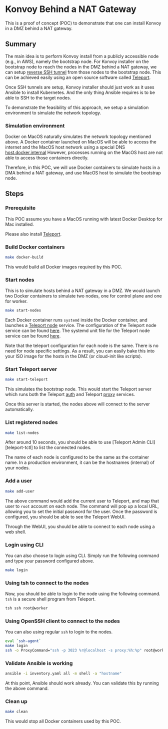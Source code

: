 # Konvoy Behind a NAT Gateway

This is a proof of concept (POC) to demonstrate that one can install Konvoy in a DMZ behind a NAT gateway.

## Summary

The main idea is to perform Konvoy install from a publicly accessible node (e.g., in AWS), namely the bootstrap node.
For Konvoy installer on the bootstrap node to reach the nodes in the DMZ behind a NAT gateway, we can setup [reverse SSH tunnel][reverse-ssh-tunnel] from those nodes to the bootstrap node.
This can be achieved easily using an open source software called [Teleport][teleport].

Once SSH tunnels are setup, Konvoy installer should just work as it uses Ansible to install Kubernetes.
And the only thing Ansible requires is to be able to SSH to the target nodes.

To demonstrate the feasibility of this approach, we setup a simulation environment to simulate the network topology.

### Simulation environment

Docker on MacOS naturally simulates the network topology mentioned above.
A Docker container launched on MacOS will be able to access the internet and the MacOS host network using a special DNS [host.docker.internal][docker-host-internal]
However, processes running on the MacOS host are not able to access those containers directly.

Therefore, in this POC, we will use Docker containers to simulate hosts in a DMA behind a NAT gateway, and use MacOS host to simulate the bootstrap node.

## Steps

### Prerequisite

This POC assume you have a MacOS running with latest Docker Desktop for Mac installed.

Please also install [Teleport][teleport-install].

### Build Docker containers

```bash
make docker-build
```

This would build all Docker images required by this POC.

### Start nodes

This is to simulate hosts behind a NAT gateway in a DMZ.
We would launch two Docker containers to simulate two nodes, one for control plane and one for worker.

```bash
make start-nodes
```

Each Docker container runs `systemd` inside the Docker container, and launches a [Teleport node][teleport-node] service.
The configuration of the Teleport node service can be found [here](teleport-node.yaml).
The systemd unit file for the Teleport node service can be found [here](teleport.service).

Note that the teleport configuration for each node is the same.
There is no need for node specific settings.
As a result, you can easily bake this into your ISO image for the hosts in the DMZ (or cloud-init like scripts).

### Start Teleport server

```bash
make start-teleport
```

This simulates the bootstrap node.
This would start the Teleport server which runs both the Teleport [auth][teleport-auth] and Teleport [proxy][teleport-proxy] services.

Once this server is started, the nodes above will connect to the server automatically.

### List registered nodes

```bash
make list-nodes
```

After around 10 seconds, you should be able to use [Teleport Admin CLI][teleport-tctl] to list the connected nodes.

The name of each node is configured to be the same as the container name.
In a production environment, it can be the hostnames (internal) of your nodes.

### Add a user

```bash
make add-user
```

The above command would add the current user to Teleport, and map that user to `root` account on each node.
The command will pop up a local URL, allowing you to set the initial password for the user.
Once the password is configured, you should be able to see the Teleport WebUI.

Through the WebUI, you should be able to connect to each node using a web shell.

### Login using CLI

You can also choose to login using CLI.
Simply run the following command and type your password configured above.

```bash
make login
```

### Using tsh to connect to the nodes

Now, you should be able to login to the node using the following command.
`tsh` is a secure shell program from Teleport.

```bash
tsh ssh root@worker
```

### Using OpenSSH client to connect to the nodes

You can also using regular `ssh` to login to the nodes.

```bash
eval `ssh-agent`
make login
ssh -o ProxyCommand="ssh -p 3023 %r@localhost -s proxy:%h:%p" root@worker
```

### Validate Ansible is working

```bash
ansible -i inventory.yaml all -m shell -a "hostname"
```

At this point, Ansible should work already.
You can validate this by running the above command.

### Clean up

```bash
make clean
```

This would stop all Docker containers used by this POC.

[reverse-ssh-tunnel]: https://unix.stackexchange.com/questions/46235/how-does-reverse-ssh-tunneling-work
[teleport]: https://github.com/gravitational/teleport
[docker-host-internal]: https://docs.docker.com/docker-for-mac/networking/
[teleport-node]: https://gravitational.com/teleport/docs/architecture/
[teleport-auth]: https://gravitational.com/teleport/docs/architecture/
[teleport-proxy]: https://gravitational.com/teleport/docs/architecture/
[teleport-install]: https://gravitational.com/teleport/docs/quickstart/#installing-and-starting
